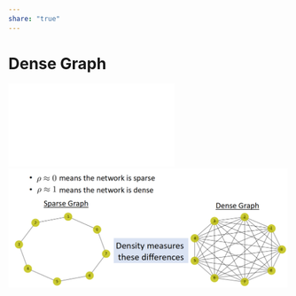 ```yaml
---  
share: "true"  
---  
```

# Dense Graph  
![Network Density](./Network%20Density.md)  
![Pasted image 20240118140921.png](./assets/Pasted%20image%2020240118140921.png)  

